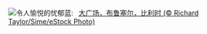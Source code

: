 ![](https://www.bing.com/th?id=OHR.GrandPlaceXmas_ZH-CN8299342316_UHD.jpg&w=1000)令人愉悦的忧郁蓝:&nbsp;&ensp;[大广场，布鲁塞尔，比利时 (© Richard Taylor/Sime/eStock Photo)](https://www.bing.com/th?id=OHR.GrandPlaceXmas_ZH-CN8299342316_UHD.jpg)
<br><br/>
